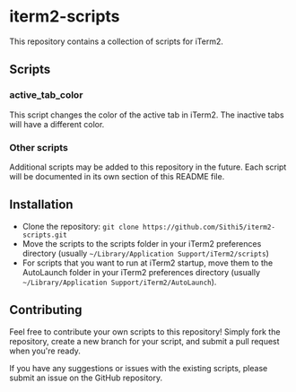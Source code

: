 # iterm2-scripts

This repository contains a collection of scripts for iTerm2.

## Scripts

### active_tab_color

This script changes the color of the active tab in iTerm2. The inactive tabs will have a different color.

### Other scripts

Additional scripts may be added to this repository in the future. Each script will be documented in its own section of this README file.

## Installation

- Clone the repository: `git clone https://github.com/Sithi5/iterm2-scripts.git`
- Move the scripts to the scripts folder in your iTerm2 preferences directory (usually `~/Library/Application Support/iTerm2/scripts`)
- For scripts that you want to run at iTerm2 startup, move them to the AutoLaunch folder in your iTerm2 preferences directory (usually `~/Library/Application Support/iTerm2/AutoLaunch`).

## Contributing

Feel free to contribute your own scripts to this repository! Simply fork the repository, create a new branch for your script, and submit a pull request when you're ready.

If you have any suggestions or issues with the existing scripts, please submit an issue on the GitHub repository.
